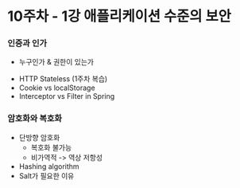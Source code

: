 # 10주차 - 1강 애플리케이션 수준의 보안

### 인증과 인가
* 누구인가 & 권한이 있는가 
- HTTP Stateless (1주차 복습)
- Cookie vs localStorage
- Interceptor vs Filter in Spring
### 암호화와 복호화
* 단방향 암호화
  * 복호화 불가능
  * 비가역적 -> 역상 저항성 
* Hashing algorithm
* Salt가 필요한 이유